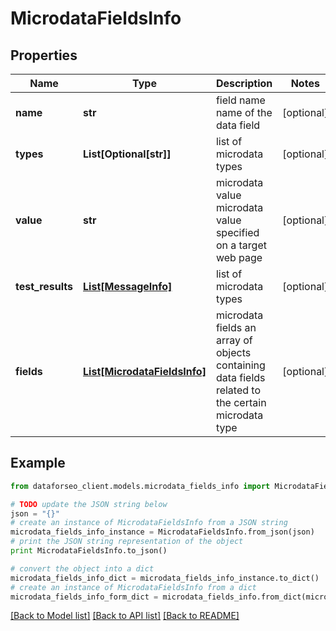 # MicrodataFieldsInfo


## Properties

Name | Type | Description | Notes
------------ | ------------- | ------------- | -------------
**name** | **str** | field name name of the data field | [optional] 
**types** | **List[Optional[str]]** | list of microdata types | [optional] 
**value** | **str** | microdata value microdata value specified on a target web page | [optional] 
**test_results** | [**List[MessageInfo]**](MessageInfo.md) | list of microdata types | [optional] 
**fields** | [**List[MicrodataFieldsInfo]**](MicrodataFieldsInfo.md) | microdata fields an array of objects containing data fields related to the certain microdata type | [optional] 

## Example

```python
from dataforseo_client.models.microdata_fields_info import MicrodataFieldsInfo

# TODO update the JSON string below
json = "{}"
# create an instance of MicrodataFieldsInfo from a JSON string
microdata_fields_info_instance = MicrodataFieldsInfo.from_json(json)
# print the JSON string representation of the object
print MicrodataFieldsInfo.to_json()

# convert the object into a dict
microdata_fields_info_dict = microdata_fields_info_instance.to_dict()
# create an instance of MicrodataFieldsInfo from a dict
microdata_fields_info_form_dict = microdata_fields_info.from_dict(microdata_fields_info_dict)
```
[[Back to Model list]](../README.md#documentation-for-models) [[Back to API list]](../README.md#documentation-for-api-endpoints) [[Back to README]](../README.md)


